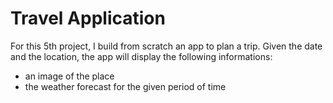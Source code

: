 # Travel Application

For this 5th project, I build from scratch an app to plan a trip. Given the date and the location, the app will display the following informations:
- an image of the place
- the weather forecast for the given period of time
